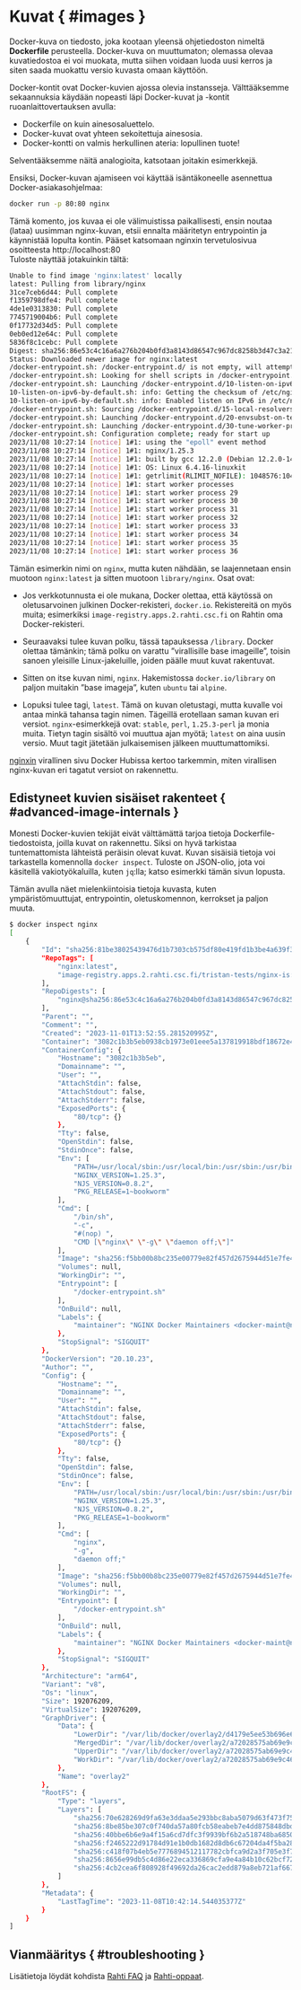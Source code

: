 # Kuvat { #images }

Docker-kuva on tiedosto, joka kootaan yleensä ohjetiedoston nimeltä **Dockerfile** perusteella. Docker-kuva on muuttumaton; olemassa olevaa kuvatiedostoa ei voi muokata, mutta siihen voidaan luoda uusi kerros ja siten saada muokattu versio kuvasta omaan käyttöön.

Docker-kontit ovat Docker-kuvien ajossa olevia instansseja. Välttääksemme sekaannuksia käydään nopeasti läpi Docker-kuvat ja -kontit ruoanlaittovertauksen avulla:

* Dockerfile on kuin ainesosaluettelo.
* Docker-kuvat ovat yhteen sekoitettuja ainesosia.
* Docker-kontti on valmis herkullinen ateria: lopullinen tuote!

Selventääksemme näitä analogioita, katsotaan joitakin esimerkkejä.

Ensiksi, Docker-kuvan ajamiseen voi käyttää isäntäkoneelle asennettua Docker-asiakasohjelmaa:

```sh
docker run -p 80:80 nginx
```

Tämä komento, jos kuvaa ei ole välimuistissa paikallisesti, ensin noutaa (lataa) uusimman nginx-kuvan, etsii ennalta määritetyn entrypointin ja käynnistää lopulta kontin. Pääset katsomaan nginxin tervetulosivua osoitteesta http://localhost:80  
Tuloste näyttää jotakuinkin tältä:

```sh
Unable to find image 'nginx:latest' locally
latest: Pulling from library/nginx
31ce7ceb6d44: Pull complete
f1359798dfe4: Pull complete
4de1e0313830: Pull complete
7745719004b6: Pull complete
0f17732d34d5: Pull complete
0eb0ed12e64c: Pull complete
5836f8c1cebc: Pull complete
Digest: sha256:86e53c4c16a6a276b204b0fd3a8143d86547c967dc8258b3d47c3a21bb68d3c6
Status: Downloaded newer image for nginx:latest
/docker-entrypoint.sh: /docker-entrypoint.d/ is not empty, will attempt to perform configuration
/docker-entrypoint.sh: Looking for shell scripts in /docker-entrypoint.d/
/docker-entrypoint.sh: Launching /docker-entrypoint.d/10-listen-on-ipv6-by-default.sh
10-listen-on-ipv6-by-default.sh: info: Getting the checksum of /etc/nginx/conf.d/default.conf
10-listen-on-ipv6-by-default.sh: info: Enabled listen on IPv6 in /etc/nginx/conf.d/default.conf
/docker-entrypoint.sh: Sourcing /docker-entrypoint.d/15-local-resolvers.envsh
/docker-entrypoint.sh: Launching /docker-entrypoint.d/20-envsubst-on-templates.sh
/docker-entrypoint.sh: Launching /docker-entrypoint.d/30-tune-worker-processes.sh
/docker-entrypoint.sh: Configuration complete; ready for start up
2023/11/08 10:27:14 [notice] 1#1: using the "epoll" event method
2023/11/08 10:27:14 [notice] 1#1: nginx/1.25.3
2023/11/08 10:27:14 [notice] 1#1: built by gcc 12.2.0 (Debian 12.2.0-14)
2023/11/08 10:27:14 [notice] 1#1: OS: Linux 6.4.16-linuxkit
2023/11/08 10:27:14 [notice] 1#1: getrlimit(RLIMIT_NOFILE): 1048576:1048576
2023/11/08 10:27:14 [notice] 1#1: start worker processes
2023/11/08 10:27:14 [notice] 1#1: start worker process 29
2023/11/08 10:27:14 [notice] 1#1: start worker process 30
2023/11/08 10:27:14 [notice] 1#1: start worker process 31
2023/11/08 10:27:14 [notice] 1#1: start worker process 32
2023/11/08 10:27:14 [notice] 1#1: start worker process 33
2023/11/08 10:27:14 [notice] 1#1: start worker process 34
2023/11/08 10:27:14 [notice] 1#1: start worker process 35
2023/11/08 10:27:14 [notice] 1#1: start worker process 36
```

Tämän esimerkin nimi on `nginx`, mutta kuten nähdään, se laajennetaan ensin muotoon `nginx:latest` ja sitten muotoon `library/nginx`. Osat ovat:

* Jos verkkotunnusta ei ole mukana, Docker olettaa, että käytössä on oletusarvoinen julkinen Docker-rekisteri, `docker.io`. Rekistereitä on myös muita; esimerkiksi `image-registry.apps.2.rahti.csc.fi` on Rahtin oma Docker-rekisteri.

* Seuraavaksi tulee kuvan polku, tässä tapauksessa `/library`. Docker olettaa tämänkin; tämä polku on varattu ”virallisille base imageille”, toisin sanoen yleisille Linux-jakeluille, joiden päälle muut kuvat rakentuvat.

* Sitten on itse kuvan nimi, `nginx`. Hakemistossa `docker.io/library` on paljon muitakin ”base imageja”, kuten `ubuntu` tai `alpine`.

* Lopuksi tulee tagi, `latest`. Tämä on kuvan oletustagi, mutta kuvalle voi antaa minkä tahansa tagin nimen. Tägeillä erotellaan saman kuvan eri versiot. `nginx`-esimerkkejä ovat: `stable`, `perl`, `1.25.3-perl` ja monia muita. Tietyn tagin sisältö voi muuttua ajan myötä; `latest` on aina uusin versio. Muut tagit jätetään julkaisemisen jälkeen muuttumattomiksi.

[nginxin](https://hub.docker.com/_/nginx) virallinen sivu Docker Hubissa kertoo tarkemmin, miten virallisen nginx-kuvan eri tagatut versiot on rakennettu.

## Edistyneet kuvien sisäiset rakenteet { #advanced-image-internals }

Monesti Docker-kuvien tekijät eivät välttämättä tarjoa tietoja Dockerfile-tiedostoista, joilla kuvat on rakennettu. Siksi on hyvä tarkistaa tuntemattomista lähteistä peräisin olevat kuvat. Kuvan sisäisiä tietoja voi tarkastella komennolla `docker inspect`. Tuloste on JSON-olio, jota voi käsitellä vakiotyökaluilla, kuten `jq`:lla; katso esimerkki tämän sivun lopusta.

Tämän avulla näet mielenkiintoisia tietoja kuvasta, kuten ympäristömuuttujat, entrypointin, oletuskomennon, kerrokset ja paljon muuta.

```bash
$ docker inspect nginx
[
    {
        "Id": "sha256:81be38025439476d1b7303cb575df80e419fd1b3be4a639f3b3e51cf95720c7b",
        "RepoTags": [
            "nginx:latest",
            "image-registry.apps.2.rahti.csc.fi/tristan-tests/nginx-is:latest"
        ],
        "RepoDigests": [
            "nginx@sha256:86e53c4c16a6a276b204b0fd3a8143d86547c967dc8258b3d47c3a21bb68d3c6",
        ],
        "Parent": "",
        "Comment": "",
        "Created": "2023-11-01T13:52:55.281520995Z",
        "Container": "3082c1b3b5eb0938cb1973e01eee5a137819918bdf18672e4c831f63d7910708",
        "ContainerConfig": {
            "Hostname": "3082c1b3b5eb",
            "Domainname": "",
            "User": "",
            "AttachStdin": false,
            "AttachStdout": false,
            "AttachStderr": false,
            "ExposedPorts": {
                "80/tcp": {}
            },
            "Tty": false,
            "OpenStdin": false,
            "StdinOnce": false,
            "Env": [
                "PATH=/usr/local/sbin:/usr/local/bin:/usr/sbin:/usr/bin:/sbin:/bin",
                "NGINX_VERSION=1.25.3",
                "NJS_VERSION=0.8.2",
                "PKG_RELEASE=1~bookworm"
            ],
            "Cmd": [
                "/bin/sh",
                "-c",
                "#(nop) ",
                "CMD [\"nginx\" \"-g\" \"daemon off;\"]"
            ],
            "Image": "sha256:f5bb00b8bc235e00779e82f457d2675944d51e7fe463e94e74090f5ce323477a",
            "Volumes": null,
            "WorkingDir": "",
            "Entrypoint": [
                "/docker-entrypoint.sh"
            ],
            "OnBuild": null,
            "Labels": {
                "maintainer": "NGINX Docker Maintainers <docker-maint@nginx.com>"
            },
            "StopSignal": "SIGQUIT"
        },
        "DockerVersion": "20.10.23",
        "Author": "",
        "Config": {
            "Hostname": "",
            "Domainname": "",
            "User": "",
            "AttachStdin": false,
            "AttachStdout": false,
            "AttachStderr": false,
            "ExposedPorts": {
                "80/tcp": {}
            },
            "Tty": false,
            "OpenStdin": false,
            "StdinOnce": false,
            "Env": [
                "PATH=/usr/local/sbin:/usr/local/bin:/usr/sbin:/usr/bin:/sbin:/bin",
                "NGINX_VERSION=1.25.3",
                "NJS_VERSION=0.8.2",
                "PKG_RELEASE=1~bookworm"
            ],
            "Cmd": [
                "nginx",
                "-g",
                "daemon off;"
            ],
            "Image": "sha256:f5bb00b8bc235e00779e82f457d2675944d51e7fe463e94e74090f5ce323477a",
            "Volumes": null,
            "WorkingDir": "",
            "Entrypoint": [
                "/docker-entrypoint.sh"
            ],
            "OnBuild": null,
            "Labels": {
                "maintainer": "NGINX Docker Maintainers <docker-maint@nginx.com>"
            },
            "StopSignal": "SIGQUIT"
        },
        "Architecture": "arm64",
        "Variant": "v8",
        "Os": "linux",
        "Size": 192076209,
        "VirtualSize": 192076209,
        "GraphDriver": {
            "Data": {
                "LowerDir": "/var/lib/docker/overlay2/d4179e5ee53b696e6f9cad24f86eafcff31020e77b6d568f7df510d50dfc50fb/diff:/var/lib/docker/overlay2/505c36a08045e6f9aa6c507058e58e5cc6045ce6bbdeffbf2c80f99b2b179240/diff:/var/lib/docker/overlay2/345a53e995f55fd568056ca8b9a68c9831194d436dd4a24f5fa61724f600014c/diff:/var/lib/docker/overlay2/9a9baa23d9833dff9a5ae3c7aed5ae470983a7fdb19a26592c6d467f0c087e1d/diff:/var/lib/docker/overlay2/a7797fde3caf5df84f82791b0b3eec9cf9e8c5984eb24270477e298777219219/diff:/var/lib/docker/overlay2/8cfb696f133bd10e47254fbaecac86df1f3dd50045dea71e71eb70619458068f/diff",
                "MergedDir": "/var/lib/docker/overlay2/a72028575ab69e9c465e706d55c40fd0bc147fa903b9f39bf6f2e4e2f45d1952/merged",
                "UpperDir": "/var/lib/docker/overlay2/a72028575ab69e9c465e706d55c40fd0bc147fa903b9f39bf6f2e4e2f45d1952/diff",
                "WorkDir": "/var/lib/docker/overlay2/a72028575ab69e9c465e706d55c40fd0bc147fa903b9f39bf6f2e4e2f45d1952/work"
            },
            "Name": "overlay2"
        },
        "RootFS": {
            "Type": "layers",
            "Layers": [
                "sha256:70e628269d9fa63e3ddaa5e293bbc8aba5079d63f473f75c310b0c3cf2496f8e",
                "sha256:8be85be307c0f740da57a80fcb58eabeb7e4dd875848dbd64836e2cb9e8a8ecb",
                "sha256:40bbe6b6e9a4f15a6cd7dfc3f9939bf6b2a518748ba6850ef987a76b5410db84",
                "sha256:f2465222d91784d91e1b0db1682d8db6c67204da4f5ba28a24bcc896d7fbe22c",
                "sha256:c418f07b4eb5e7776894512117782cbfca9d2a3f705e3f7e316e2081bbb0d9b2",
                "sha256:8656e99db5c4d86e22eca336869cfa9e4a84b10c62bcf72bb88426d646c29825",
                "sha256:4cb2cea6f808928f49692da26cac2edd879a8eb721af66726a16ad053dd7f96e"
            ]
        },
        "Metadata": {
            "LastTagTime": "2023-11-08T10:42:14.544035377Z"
        }
    }
]
```

## Vianmääritys { #troubleshooting }

Lisätietoja löydät kohdista [Rahti FAQ](../../../support/faq/index.md#rahti) ja [Rahti-oppaat](../tutorials/index.md).